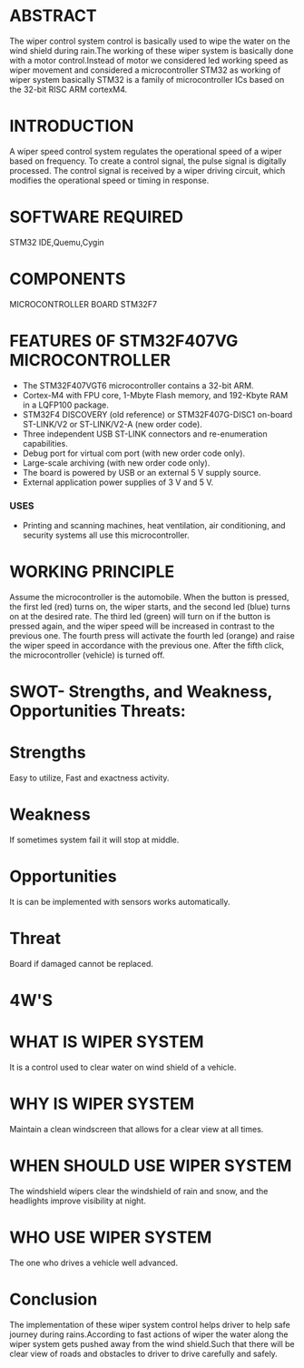 # ABSTRACT
The wiper control system control is basically used to wipe the water on the wind shield during rain.The working of these wiper system is basically done with a motor control.Instead of motor we considered led working speed as wiper movement and considered a microcontroller STM32 as working of wiper system basically STM32 is a family of microcontroller ICs based on the 32-bit RISC ARM cortexM4.

# INTRODUCTION
A wiper speed control system regulates the operational speed of a wiper based on frequency. To create a control signal, the pulse signal is digitally processed. The control signal is received by a wiper driving circuit, which modifies the operational speed or timing in response.

# SOFTWARE REQUIRED
STM32 IDE,Quemu,Cygin

# COMPONENTS
MICROCONTROLLER BOARD STM32F7
 
# FEATURES 0F STM32F407VG MICROCONTROLLER
* The STM32F407VGT6 microcontroller contains a 32-bit ARM.
* Cortex-M4 with FPU core, 1-Mbyte Flash memory, and 192-Kbyte RAM in a LQFP100 package.
* STM32F4 DISCOVERY (old reference) or STM32F407G-DISC1 on-board ST-LINK/V2 or ST-LINK/V2-A (new order code).
* Three independent USB ST-LINK connectors and re-enumeration capabilities.
* Debug port for virtual com port (with new order code only).
* Large-scale archiving (with new order code only).
* The board is powered by USB or an external 5 V supply source.
* External application power supplies of 3 V and 5 V.
### USES
* Printing and scanning machines, heat ventilation, air conditioning, and security systems all use this microcontroller.


# WORKING PRINCIPLE
Assume the microcontroller is the automobile. When the button is pressed, the first led (red) turns on, the wiper starts, and the second led (blue) turns on at the desired rate. The third led (green) will turn on if the button is pressed again, and the wiper speed will be increased in contrast to the previous one. The fourth press will activate the fourth led (orange) and raise the wiper speed in accordance with the previous one. After the fifth click, the microcontroller (vehicle) is turned off.

# SWOT- Strengths, and Weakness, Opportunities Threats:
# Strengths
Easy to utilize, Fast and exactness activity.

# Weakness
If sometimes system fail it will stop at middle.

# Opportunities
It is can be implemented with sensors works automatically.

# Threat
Board if damaged cannot be replaced.

# 4W'S
# WHAT IS WIPER SYSTEM
It is a control used to clear water on wind shield of a vehicle.

# WHY IS WIPER SYSTEM
Maintain a clean windscreen that allows for a clear view at all times.

# WHEN SHOULD USE WIPER SYSTEM
The windshield wipers clear the windshield of rain and snow, and the headlights improve visibility at night.

# WHO USE WIPER SYSTEM
The one who drives a vehicle well advanced.

# Conclusion
The implementation of these wiper system control helps driver to help safe journey during rains.According to fast actions of wiper the water along the wiper system gets pushed away from the wind shield.Such that there will be clear view of roads and obstacles to driver to drive carefully and safely.
